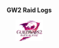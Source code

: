 <p align="center"><b>GW2 Raid Logs</b></p>
<p align="center"><img width=12.5% src="https://github.com/GW2Pistons/Logs/blob/master/GW2PoF.png"></p>
